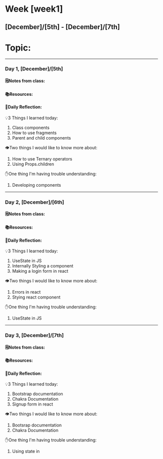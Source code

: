 # Week [week1]
## [December]/[5th] - [December]/[7th]

# Topic:

___

### Day 1, [December]/[5th]

#### 🗒️Notes from class:

#### 📚Resources:


#### 💭Daily Reflection:

💡3 Things I learned today:
1. Class components 
2. How to use fragments
3. Parent and child components

👁️Two things I would like to know more about:
1. How to use Ternary operators
2. Using Props.children

✋One thing I'm having trouble understanding:
1. Developing components


___

### Day 2, [December]/[6th] 

#### 🗒️Notes from class:

#### 📚Resources:


#### 💭Daily Reflection:

💡3 Things I learned today:
1. UseState in JS
2. Internally Styling a component 
3. Making a login form in react

👁️Two things I would like to know more about:
1. Errors in react
2. Stying react component

✋One thing I'm having trouble understanding:
1. UseState in JS

___

### Day 3, [December]/[7th]
#### 🗒️Notes from class:

#### 📚Resources:


#### 💭Daily Reflection:

💡3 Things I learned today:
1. Bootstrap documentation
2. Chakra Documentation
3. Signup form in react

👁️Two things I would like to know more about:
1. Bootsrap documentation
2. Chakra Documentation 

✋One thing I'm having trouble understanding:
1. Using state in
 

